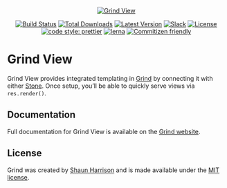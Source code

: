 <p align="center"><a href="https://grind.rocks"><img src="https://assets.grind.rocks/docs/img/grind-view.svg" alt="Grind View" /></a></p>

<p align="center">
<a href="https://github.com/grindjs/grindjs/actions"><img src="https://github.com/grindjs/grindjs/workflows/build/badge.svg" alt="Build Status"></a>
<a href="https://www.npmjs.com/package/grind-view"><img src="https://img.shields.io/npm/dt/grind-view.svg" alt="Total Downloads"></a>
<a href="https://www.npmjs.com/package/grind-view"><img src="https://img.shields.io/npm/v/grind-view.svg" alt="Latest Version"></a>
<a href="https://chat.grind.rocks"><img src="https://chat.grind.rocks/badge.svg" alt="Slack"></a>
<a href="https://www.npmjs.com/package/grind-view"><img src="https://img.shields.io/npm/l/grind-view.svg" alt="License"></a>
<a href="https://github.com/prettier/prettier"><img src="https://img.shields.io/badge/code_style-prettier-ff69b4.svg" alt="code style: prettier"></a>
<a href="https://lerna.js.org/"><img src="https://img.shields.io/badge/maintained%20with-lerna-cc00ff.svg" alt="lerna"></a>
<a href="http://commitizen.github.io/cz-cli/"><img src="https://img.shields.io/badge/commitizen-friendly-brightgreen.svg" alt="Commitizen friendly"></a>
</p>

# Grind View

Grind View provides integrated templating in [Grind](https://github.com/grindjs/framework) by connecting it with either [Stone](http://github.com/grindjs/stone). Once setup, you’ll be able to quickly serve views via `res.render()`.

## Documentation

Full documentation for Grind View is available on the [Grind website](https://grind.rocks/docs/guides/templates).

## License

Grind was created by [Shaun Harrison](https://github.com/shnhrrsn) and is made available under the [MIT license](LICENSE).

